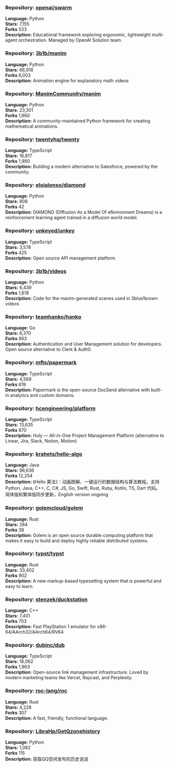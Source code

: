 ### **Repository:** [openai/swarm](https://github.com/openai/swarm)  

**Language:** Python  
**Stars:** 7,155  
**Forks** 533  
**Description:** Educational framework exploring ergonomic, lightweight multi-agent orchestration. Managed by OpenAI Solution team.  

### **Repository:** [3b1b/manim](https://github.com/3b1b/manim)  

**Language:** Python  
**Stars:** 66,918  
**Forks** 6,003  
**Description:** Animation engine for explanatory math videos  

### **Repository:** [ManimCommunity/manim](https://github.com/ManimCommunity/manim)  

**Language:** Python  
**Stars:** 23,301  
**Forks** 1,660  
**Description:** A community-maintained Python framework for creating mathematical animations.  

### **Repository:** [twentyhq/twenty](https://github.com/twentyhq/twenty)  

**Language:** TypeScript  
**Stars:** 16,817  
**Forks** 1,980  
**Description:** Building a modern alternative to Salesforce, powered by the community.  

### **Repository:** [eloialonso/diamond](https://github.com/eloialonso/diamond)  

**Language:** Python  
**Stars:** 808  
**Forks** 42  
**Description:** DIAMOND (DIffusion As a Model Of eNvironment Dreams) is a reinforcement learning agent trained in a diffusion world model.  

### **Repository:** [unkeyed/unkey](https://github.com/unkeyed/unkey)  

**Language:** TypeScript  
**Stars:** 3,578  
**Forks** 425  
**Description:** Open source API management platform  

### **Repository:** [3b1b/videos](https://github.com/3b1b/videos)  

**Language:** Python  
**Stars:** 6,439  
**Forks** 1,618  
**Description:** Code for the manim-generated scenes used in 3blue1brown videos  

### **Repository:** [teamhanko/hanko](https://github.com/teamhanko/hanko)  

**Language:** Go  
**Stars:** 6,370  
**Forks** 863  
**Description:** Authentication and User Management solution for developers. Open source alternative to Clerk & Auth0.  

### **Repository:** [mfts/papermark](https://github.com/mfts/papermark)  

**Language:** TypeScript  
**Stars:** 4,569  
**Forks** 619  
**Description:** Papermark is the open-source DocSend alternative with built-in analytics and custom domains.  

### **Repository:** [hcengineering/platform](https://github.com/hcengineering/platform)  

**Language:** TypeScript  
**Stars:** 13,635  
**Forks** 870  
**Description:** Huly — All-in-One Project Management Platform (alternative to Linear, Jira, Slack, Notion, Motion)  

### **Repository:** [krahets/hello-algo](https://github.com/krahets/hello-algo)  

**Language:** Java  
**Stars:** 96,636  
**Forks** 12,254  
**Description:** 《Hello 算法》：动画图解、一键运行的数据结构与算法教程。支持 Python, Java, C++, C, C#, JS, Go, Swift, Rust, Ruby, Kotlin, TS, Dart 代码。简体版和繁体版同步更新，English version ongoing  

### **Repository:** [golemcloud/golem](https://github.com/golemcloud/golem)  

**Language:** Rust  
**Stars:** 284  
**Forks** 38  
**Description:** Golem is an open source durable computing platform that makes it easy to build and deploy highly reliable distributed systems.  

### **Repository:** [typst/typst](https://github.com/typst/typst)  

**Language:** Rust  
**Stars:** 33,402  
**Forks** 902  
**Description:** A new markup-based typesetting system that is powerful and easy to learn.  

### **Repository:** [stenzek/duckstation](https://github.com/stenzek/duckstation)  

**Language:** C++  
**Stars:** 7,401  
**Forks** 703  
**Description:** Fast PlayStation 1 emulator for x86-64/AArch32/AArch64/RV64  

### **Repository:** [dubinc/dub](https://github.com/dubinc/dub)  

**Language:** TypeScript  
**Stars:** 18,062  
**Forks** 1,963  
**Description:** Open-source link management infrastructure. Loved by modern marketing teams like Vercel, Raycast, and Perplexity.  

### **Repository:** [roc-lang/roc](https://github.com/roc-lang/roc)  

**Language:** Rust  
**Stars:** 4,228  
**Forks** 307  
**Description:** A fast, friendly, functional language.  

### **Repository:** [LibraHp/GetQzonehistory](https://github.com/LibraHp/GetQzonehistory)  

**Language:** Python  
**Stars:** 1,082  
**Forks** 115  
**Description:** 获取QQ空间发布的历史说说  

